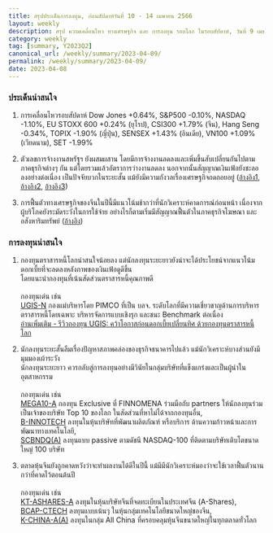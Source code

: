 ```yaml
---
title: สรุปประเด็นการลงทุน, ก่อนสัปดาห์วันที่ 10 - 14 เมษายน 2566
layout: weekly
description: สรุป ความเคลื่อนไหว ทางเศรษฐกิจ และ การลงทุน รอบโลก ในรอบสัปดาห์, วันที่ 9 เมษายน 2566
category: weekly
tag: [summary, Y2023Q2]
canonical_url: /weekly/summary/2023-04-09/
permalink: /weekly/summary/2023-04-09/
date: 2023-04-08
---
```


### ประเด็นน่าสนใจ

1. การเคลื่อนไหวรอบสัปดาห์ Dow Jones +0.64%, S&P500 -0.10%, NASDAQ -1.10%, EU STOXX 600 +0.24% (ยุโรป), CSI300 +1.79% (จีน), Hang Seng -0.34%, TOPIX -1.90% (ญี่ปุ่น), SENSEX +1.43% (อินเดีย), VN100 +1.09% (เวียดนาม), SET -1.99%

2. ตัวเลขการจ้างงานสหรัฐฯ ยังผสมผสาน โดยมีการจ้างงานลดลงและเพิ่มขึ้นสับเปลี่ยนกันไปตามภาคธุรกิจต่างๆ กัน แต่โดยรวมแล้วอัตราการว่างงานลดลง นอกจากนั้นสัญญาณเงินเฟ้อยังชะลอลงอย่างต่อเนื่อง เป็นปัจจัยบวกในระยะสั้น แม้ยังมีความกังวลเรื่องเศรษฐกิจถดถอยอยู่
([อ้างอิง1](https://www.cnbc.com/2023/04/07/sp-500-futures-and-treasury-yields-gain-as-march-labor-report-shows-resilient-economy.html), 
[อ้างอิง2](https://www.cnbc.com/2023/04/05/adp-march-2023.html), 
[อ้างอิง3](https://www.cnbc.com/2023/04/07/jobs-report-march-2023.html)) 

3. การฟื้นตัวทางเศรษฐกิจของจีนในปีนี้มีแนวโน้มช้ากว่าที่นักวิเคราะห์คาดการณ์ก่อนหน้า เนื่องจากผู้บริโภคยังระมัดระวังในการใช้จ่าย อย่างไรก็ตามเริ่มมีสัญญาณฟื้นตัวในภาคธุรกิจโฆษณา และอสังหาริมทรัพย์
([อ้างอิง](https://www.cnbc.com/2023/04/07/chinas-economic-recovery-is-taking-longer-than-expected-citi-says.html)) 



### การลงทุนน่าสนใจ

1. กองทุนตราสารหนี้โลกน่าสนใจน้อยลง แต่นักลงทุนระยะยาวยังน่าจะได้ประโยชน์จากแนวโน้มดอกเบี้ยที่จะลดลงหลังภาพของเงินเฟ้อดูดีขึ้น  
โดยแนะนำกองทุนที่เน้นสัดส่วนตราสารหนี้คุณภาพดี<br><br>
กองทุนเด่น เช่น  
[UGIS-N](https://www.finnomena.com/fund/UGIS-N) กองแม่บริหารโดย PIMCO ที่เป็น บลจ. ระดับโลกที่มีความเชี่ยวชาญด้านการบริหารตราสารหนี้โดยเฉพาะ บริหารจัดการแบบเชิงรุก และชนะ Benchmark ต่อเนื่อง  
[อ่านเพิ่มเติม - รีวิวกองทุน UGIS: คว้าโอกาสก่อนดอกเบี้ยเปลี่ยนทิศ ด้วยกองทุนตราสารหนี้โลก](https://www.finnomena.com/fruhling/ugis-n-review-2023/)

2. นักลงทุนระยะสั้นลืมเรื่องปัญหาสภาพคล่องของธุรกิจธนาคารไปแล้ว แม้นักวิเคราะห์บางส่วนยังมีมุมมองเผ้าระวัง  
นักลงทุนระยะยาว ควรกลับสู่การลงทุนอย่างมีวินัยในกลุ่มบริษัทที่แข็งแกร่งและเป็นผู้นำในอุตสาหกรรม<br><br>
กองทุนเด่น เช่น  
[MEGA10-A](https://www.finnomena.com/mega10/) กองทุน Exclusive ที่ FINNOMENA ร่วมมือกับ partners ให้นักลงทุนร่วมเป็นเจ้าของบริษัท Top 10 ของโลก ในสัดส่วนที่หาไม่ได้จากกองทุนอื่น,  
[B-INNOTECH](https://www.finnomena.com/fund/B-INNOTECH) ลงทุนในหุ้นบริษัทที่พัฒนาผลิตภัณฑ์ หรือบริการ ด้านความก้าวหน้าและการพัฒนาทางเทคโนโลยี,  
[SCBNDQ(A)](https://www.finnomena.com/fund/SCBNDQ(A)) ลงทุนแบบ passive ตามดัชนี NASDAQ-100 ที่ติดตามบริษัทเติบโตขนาดใหญ่ 100 บริษัท

3. ตลาดหุ้นจีนยังถูกคาดหวังว่าจะทำผลงานได้ดีในปีนี้ แม้มีมีนักวิเคราะห์มองว่าจะใช้เวลาฟื้นตัวนานกว่าที่คาดไว้ตอนต้นปี<br><br>
กองทุนเด่น เช่น  
[KT-ASHARES-A](https://www.finnomena.com/fund/KT-Ashares-A) ลงทุนในหุ้นบริษัทจีนที่จดทะเบียนในประเทศจีน (A-Shares),  
[BCAP-CTECH](https://www.finnomena.com/fund/BCAP-CTECH) ลงทุนแบบเน้นๆ ในหุ้นกลุ่มเทคโนโลยีขนาดใหญ่ของจีน,  
[K-CHINA-A(A)](https://www.finnomena.com/fund/K-CHINA-A(A)) ลงทุนในกลุ่ม All China ที่ครอบคลุมหุ้นจีนขนาดใหญ่ในทุกตลาดทั่วโลก
